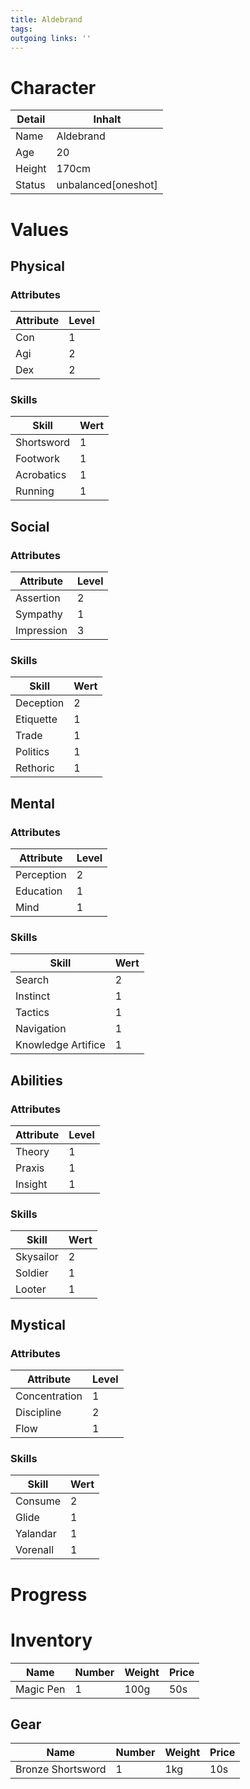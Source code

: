 ```yaml
---
title: Aldebrand  
tags:   
outgoing links: ''  
---
```

# Character
| Detail | Inhalt               |
|--------|----------------------|
| Name   | Aldebrand            |
| Age    | 20                   |
| Height | 170cm                |
| Status | unbalanced[oneshot]  |


# Values
## Physical
### Attributes
| Attribute | Level |
|-----------|-------|
| Con       | 1     |
| Agi       | 2     |
| Dex       | 2     |

### Skills
| Skill      | Wert |
|------------|------|
| Shortsword | 1    |
| Footwork   | 1    |
| Acrobatics | 1    |
| Running    | 1    |


## Social
### Attributes 
| Attribute  | Level |
|------------|-------|
| Assertion  | 2     |
| Sympathy   | 1     |
| Impression | 3     |


### Skills
| Skill     | Wert |
|-----------|------|
| Deception | 2    |
| Etiquette | 1    |
| Trade     | 1    |
| Politics  | 1    |
| Rethoric  | 1    |


## Mental
### Attributes 
| Attribute  | Level |
|------------|-------|
| Perception | 2     |
| Education  | 1     |
| Mind       | 1     |

 
### Skills
| Skill              | Wert |
|--------------------|------|
| Search             | 2    |
| Instinct           | 1    |
| Tactics            | 1    |
| Navigation         | 1    |
| Knowledge Artifice | 1    |


## Abilities
### Attributes 
| Attribute | Level |
|-----------|-------|
| Theory    | 1     |
| Praxis    | 1     |
| Insight   | 1     |


### Skills
| Skill     | Wert |
|-----------|------|
| Skysailor | 2    |
| Soldier   | 1    |
| Looter | 1 |


## Mystical
### Attributes 
| Attribute     | Level |
|---------------|-------|
| Concentration | 1     |
| Discipline    | 2     |
| Flow          | 1     |


### Skills
| Skill    | Wert |
|----------|------|
| Consume  | 2    |
| Glide    | 1    |
| Yalandar | 1    |
| Vorenall | 1    |


# Progress

# Inventory

| Name | Number | Weight | Price |
|------|--------|---------|-------|
| Magic Pen | 1 | 100g | 50s |

## Gear

| Name | Number | Weight | Price |
|------|--------|---------|-------|
| Bronze Shortsword     |   1     |     1kg    |    10s   |

